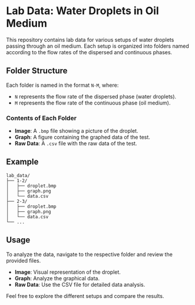 # Lab Data: Water Droplets in Oil Medium

This repository contains lab data for various setups of water droplets passing through an oil medium. Each setup is organized into folders named according to the flow rates of the dispersed and continuous phases.

## Folder Structure

Each folder is named in the format `N-M`, where:
- `N` represents the flow rate of the dispersed phase (water droplets).
- `M` represents the flow rate of the continuous phase (oil medium).

### Contents of Each Folder

- **Image**: A `.bmp` file showing a picture of the droplet.
- **Graph**: A figure containing the graphed data of the test.
- **Raw Data**: A `.csv` file with the raw data of the test.

## Example

```
lab_data/
├── 1-2/
│   ├── droplet.bmp
│   ├── graph.png
│   └── data.csv
├── 2-3/
│   ├── droplet.bmp
│   ├── graph.png
│   └── data.csv
└── ...
```

## Usage

To analyze the data, navigate to the respective folder and review the provided files.

- **Image**: Visual representation of the droplet.
- **Graph**: Analyze the graphical data.
- **Raw Data**: Use the CSV file for detailed data analysis.

Feel free to explore the different setups and compare the results.
